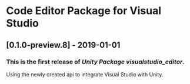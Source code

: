 # Code Editor Package for Visual Studio

## [0.1.0-preview.8] - 2019-01-01

### This is the first release of *Unity Package visualstudio_editor*.

Using the newly created api to integrate Visual Studio with Unity.
